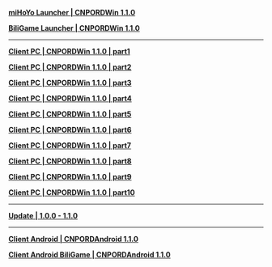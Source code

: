 **[ miHoYo Launcher | CNPORDWin 1.1.0 ](https://autopatchcn.juequling.com/package_download/op/client_app/download/20240618183950_ehxltROsR67s5q43/mktbackup2pc/ZenlessZoneZero_setup_202406181710.exe)**

**[ BiliGame Launcher | CNPORDWin 1.1.0 ](https://pkg.biligame.com/games/ZenlessZoneZerobilibili_setup_202406191429/796157/ZenlessZoneZerobilibili_setup_202406191429.exe)**

---

**[Client PC | CNPORDWin 1.1.0 | part1](https://autopatchcn.juequling.com/package_download/op/client_app/download/20240803104442_i7J23NSBHLbi1OrV/VolumeZip/juequling_1.1.0_AS.zip.001)**

**[Client PC | CNPORDWin 1.1.0 | part2](https://autopatchcn.juequling.com/package_download/op/client_app/download/20240803104442_i7J23NSBHLbi1OrV/VolumeZip/juequling_1.1.0_AS.zip.002)**

**[Client PC | CNPORDWin 1.1.0 | part3](https://autopatchcn.juequling.com/package_download/op/client_app/download/20240803104442_i7J23NSBHLbi1OrV/VolumeZip/juequling_1.1.0_AS.zip.003)**

**[Client PC | CNPORDWin 1.1.0 | part4](https://autopatchcn.juequling.com/package_download/op/client_app/download/20240803104442_i7J23NSBHLbi1OrV/VolumeZip/juequling_1.1.0_AS.zip.004)**

**[Client PC | CNPORDWin 1.1.0 | part5](https://autopatchcn.juequling.com/package_download/op/client_app/download/20240803104442_i7J23NSBHLbi1OrV/VolumeZip/juequling_1.1.0_AS.zip.005)**

**[Client PC | CNPORDWin 1.1.0 | part6](https://autopatchcn.juequling.com/package_download/op/client_app/download/20240803104442_i7J23NSBHLbi1OrV/VolumeZip/juequling_1.1.0_AS.zip.006)**

**[Client PC | CNPORDWin 1.1.0 | part7](https://autopatchcn.juequling.com/package_download/op/client_app/download/20240803104442_i7J23NSBHLbi1OrV/VolumeZip/juequling_1.1.0_AS.zip.007)**

**[Client PC | CNPORDWin 1.1.0 | part8](https://autopatchcn.juequling.com/package_download/op/client_app/download/20240803104442_i7J23NSBHLbi1OrV/VolumeZip/juequling_1.1.0_AS.zip.008)**

**[Client PC | CNPORDWin 1.1.0 | part9](https://autopatchcn.juequling.com/package_download/op/client_app/download/20240803104442_i7J23NSBHLbi1OrV/VolumeZip/juequling_1.1.0_AS.zip.009)**

**[Client PC | CNPORDWin 1.1.0 | part10](https://autopatchcn.juequling.com/package_download/op/client_app/download/20240803104442_i7J23NSBHLbi1OrV/VolumeZip/juequling_1.1.0_AS.zip.010)**

---

**[Update | 1.0.0 - 1.1.0](https://autopatchcn.juequling.com/pclauncher/nap_cn/game_1.0.0_1.1.0_hdiff_RHCBgKzLKrsyNAwC.zip)**

---

**[Client Android | CNPORDAndroid 1.1.0 ]()**

**[Client Android BiliGame | CNPORDAndroid 1.1.0 ]()**

